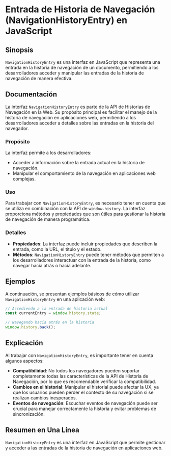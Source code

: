 <!--
Meta Description: # Entrada de Historia de Navegación (NavigationHistoryEntry) en JavaScript ## Sinopsis `NavigationHistoryEntry` es una interfaz en JavaScript que repr...
Meta Keywords: historia, navegación, navigationhistoryentry, que, entrada
-->

# Entrada de Historia de Navegación (NavigationHistoryEntry) en JavaScript

## Sinopsis
`NavigationHistoryEntry` es una interfaz en JavaScript que representa una entrada en la historia de navegación de un documento, permitiendo a los desarrolladores acceder y manipular las entradas de la historia de navegación de manera efectiva.

## Documentación
La interfaz `NavigationHistoryEntry` es parte de la API de Historias de Navegación en la Web. Su propósito principal es facilitar el manejo de la historia de navegación en aplicaciones web, permitiendo a los desarrolladores acceder a detalles sobre las entradas en la historia del navegador.

### Propósito
La interfaz permite a los desarrolladores:
- Acceder a información sobre la entrada actual en la historia de navegación.
- Manipular el comportamiento de la navegación en aplicaciones web complejas.

### Uso
Para trabajar con `NavigationHistoryEntry`, es necesario tener en cuenta que se utiliza en combinación con la API de `window.history`. La interfaz proporciona métodos y propiedades que son útiles para gestionar la historia de navegación de manera programática.

### Detalles
- **Propiedades**: La interfaz puede incluir propiedades que describen la entrada, como la URL, el título y el estado.
- **Métodos**: `NavigationHistoryEntry` puede tener métodos que permiten a los desarrolladores interactuar con la entrada de la historia, como navegar hacia atrás o hacia adelante.

## Ejemplos
A continuación, se presentan ejemplos básicos de cómo utilizar `NavigationHistoryEntry` en una aplicación web:

```javascript
// Accediendo a la entrada de historia actual
const currentEntry = window.history.state;

// Navegando hacia atrás en la historia
window.history.back();
```

## Explicación
Al trabajar con `NavigationHistoryEntry`, es importante tener en cuenta algunos aspectos:
- **Compatibilidad**: No todos los navegadores pueden soportar completamente todas las características de la API de Historia de Navegación, por lo que es recomendable verificar la compatibilidad.
- **Cambios en el historial**: Manipular el historial puede afectar la UX, ya que los usuarios pueden perder el contexto de su navegación si se realizan cambios inesperados.
- **Eventos de navegación**: Escuchar eventos de navegación puede ser crucial para manejar correctamente la historia y evitar problemas de sincronización.

## Resumen en Una Línea
`NavigationHistoryEntry` es una interfaz en JavaScript que permite gestionar y acceder a las entradas de la historia de navegación en aplicaciones web.